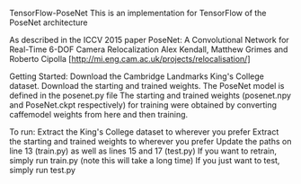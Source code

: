 TensorFlow-PoseNet
This is an implementation for TensorFlow of the PoseNet architecture

As described in the ICCV 2015 paper PoseNet: A Convolutional Network for Real-Time 6-DOF Camera Relocalization Alex Kendall, Matthew Grimes and Roberto Cipolla [http://mi.eng.cam.ac.uk/projects/relocalisation/]

Getting Started:
Download the Cambridge Landmarks King's College dataset.
Download the starting and trained weights.
The PoseNet model is defined in the posenet.py file
The starting and trained weights (posenet.npy and PoseNet.ckpt respectively) for training were obtained by converting caffemodel weights from here and then training.

To run:
Extract the King's College dataset to wherever you prefer
Extract the starting and trained weights to wherever you prefer
Update the paths on line 13 (train.py) as well as lines 15 and 17 (test.py)
If you want to retrain, simply run train.py (note this will take a long time)
If you just want to test, simply run test.py
